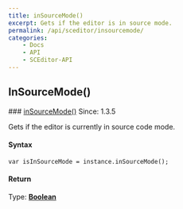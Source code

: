 ```yaml
---
title: inSourceMode()
excerpt: Gets if the editor is in source mode.
permalink: /api/sceditor/insourcemode/
categories:
    - Docs
    - API
    - SCEditor-API
---
```

## InSourceMode()

<article class="api method" markdown="1">
### <a id="inSourceMode" href="#inSourceMode">inSourceMode()</a> <span class="since">Since: 1.3.5</span>

Gets if the editor is currently in source code mode.


#### Syntax

	var isInSourceMode = instance.inSourceMode();


#### Return

Type: **[Boolean](/api/types/#bool)**
</article>
